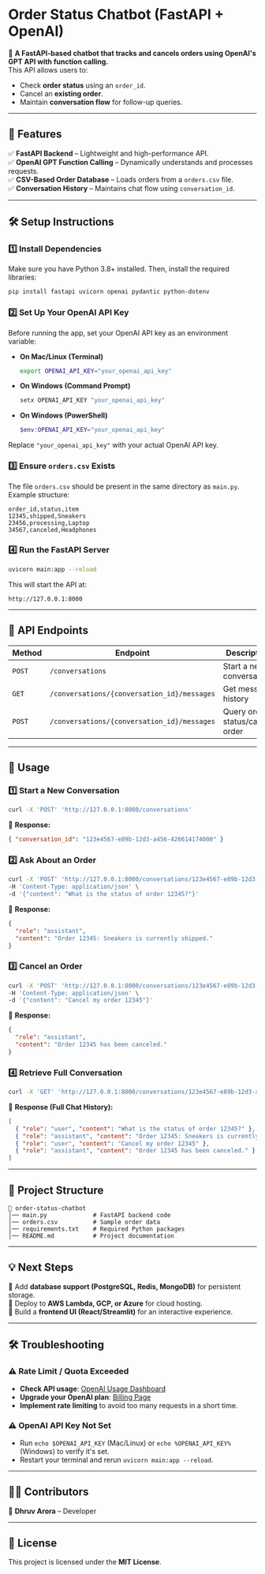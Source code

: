 # **Order Status Chatbot (FastAPI + OpenAI)**
🚀 **A FastAPI-based chatbot that tracks and cancels orders using OpenAI's GPT API with function calling.**  
This API allows users to:
- Check **order status** using an `order_id`.
- Cancel an **existing order**.
- Maintain **conversation flow** for follow-up queries.

---

## **📌 Features**
✅ **FastAPI Backend** – Lightweight and high-performance API.  
✅ **OpenAI GPT Function Calling** – Dynamically understands and processes requests.  
✅ **CSV-Based Order Database** – Loads orders from a `orders.csv` file.  
✅ **Conversation History** – Maintains chat flow using `conversation_id`.  

---

## **🛠️ Setup Instructions**
### **1️⃣ Install Dependencies**
Make sure you have Python 3.8+ installed. Then, install the required libraries:
```bash
pip install fastapi uvicorn openai pydantic python-dotenv
```

### **2️⃣ Set Up Your OpenAI API Key**
Before running the app, set your OpenAI API key as an environment variable:

- **On Mac/Linux (Terminal)**
  ```bash
  export OPENAI_API_KEY="your_openai_api_key"
  ```

- **On Windows (Command Prompt)**
  ```cmd
  setx OPENAI_API_KEY "your_openai_api_key"
  ```

- **On Windows (PowerShell)**
  ```powershell
  $env:OPENAI_API_KEY="your_openai_api_key"
  ```

Replace `"your_openai_api_key"` with your actual OpenAI API key.

### **3️⃣ Ensure `orders.csv` Exists**
The file `orders.csv` should be present in the same directory as `main.py`.  
Example structure:
```
order_id,status,item
12345,shipped,Sneakers
23456,processing,Laptop
34567,canceled,Headphones
```

### **4️⃣ Run the FastAPI Server**
```bash
uvicorn main:app --reload
```
This will start the API at:  
```
http://127.0.0.1:8000
```

---

## **📡 API Endpoints**
| Method | Endpoint | Description |
|---------|----------------|-------------|
| `POST` | `/conversations` | Start a new conversation |
| `GET` | `/conversations/{conversation_id}/messages` | Get message history |
| `POST` | `/conversations/{conversation_id}/messages` | Query order status/cancel order |

---

## **🚀 Usage**
### **1️⃣ Start a New Conversation**
```bash
curl -X 'POST' 'http://127.0.0.1:8000/conversations'
```
🔹 **Response:**
```json
{ "conversation_id": "123e4567-e89b-12d3-a456-426614174000" }
```

### **2️⃣ Ask About an Order**
```bash
curl -X 'POST' 'http://127.0.0.1:8000/conversations/123e4567-e89b-12d3-a456-426614174000/messages' \
-H 'Content-Type: application/json' \
-d '{"content": "What is the status of order 12345?"}'
```
🔹 **Response:**
```json
{
  "role": "assistant",
  "content": "Order 12345: Sneakers is currently shipped."
}
```

### **3️⃣ Cancel an Order**
```bash
curl -X 'POST' 'http://127.0.0.1:8000/conversations/123e4567-e89b-12d3-a456-426614174000/messages' \
-H 'Content-Type: application/json' \
-d '{"content": "Cancel my order 12345"}'
```
🔹 **Response:**
```json
{
  "role": "assistant",
  "content": "Order 12345 has been canceled."
}
```

### **4️⃣ Retrieve Full Conversation**
```bash
curl -X 'GET' 'http://127.0.0.1:8000/conversations/123e4567-e89b-12d3-a456-426614174000/messages'
```
🔹 **Response (Full Chat History):**
```json
[
  { "role": "user", "content": "What is the status of order 12345?" },
  { "role": "assistant", "content": "Order 12345: Sneakers is currently shipped." },
  { "role": "user", "content": "Cancel my order 12345" },
  { "role": "assistant", "content": "Order 12345 has been canceled." }
]
```

---

## **📌 Project Structure**
```
📂 order-status-chatbot
│── main.py             # FastAPI backend code
│── orders.csv          # Sample order data
│── requirements.txt    # Required Python packages
│── README.md           # Project documentation
```

---

## **💡 Next Steps**
🔹 Add **database support (PostgreSQL, Redis, MongoDB)** for persistent storage.  
🔹 Deploy to **AWS Lambda, GCP, or Azure** for cloud hosting.  
🔹 Build a **frontend UI (React/Streamlit)** for an interactive experience.  

---

## **🛠 Troubleshooting**
### **⚠ Rate Limit / Quota Exceeded**
- **Check API usage**: [OpenAI Usage Dashboard](https://platform.openai.com/account/usage)
- **Upgrade your OpenAI plan**: [Billing Page](https://platform.openai.com/account/billing)
- **Implement rate limiting** to avoid too many requests in a short time.

### **⚠ OpenAI API Key Not Set**
- Run `echo $OPENAI_API_KEY` (Mac/Linux) or `echo %OPENAI_API_KEY%` (Windows) to verify it's set.
- Restart your terminal and rerun `uvicorn main:app --reload`.

---

## **👨‍💻 Contributors**
👤 **Dhruv Arora** – Developer  

---

## **📜 License**
This project is licensed under the **MIT License**.